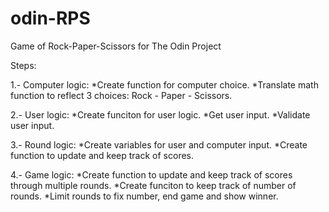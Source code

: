 # odin-RPS

Game of Rock-Paper-Scissors for The Odin Project

Steps:

1.- Computer logic: 
    *Create function for computer choice.
    *Translate math function to reflect 3 choices: Rock - Paper - Scissors.

2.- User logic:
    *Create funciton for user logic.
    *Get user input.
    *Validate user input.

3.- Round logic:
    *Create variables for user and computer input.
    *Create function to update and keep track of scores.

4.- Game logic:
    *Create function to update and keep track of scores through multiple rounds.
    *Create funciton to keep track of number of rounds.
    *Limit rounds to fix number, end game and show winner.